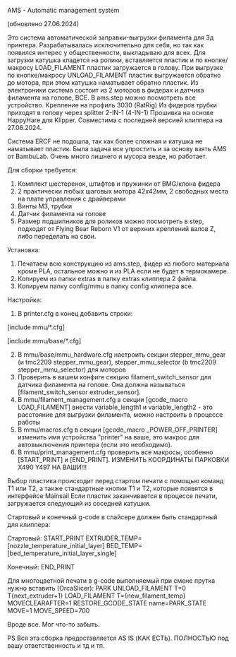 AMS - Automatic management system

(обновлено 27.06.2024)

Это система автоматической заправки-выгрузки филамента для 3д принтера. Разрабатывалась исключительно для себя, но так как появился интерес у общественности, выкладываю для всех.
Для загрузки катушка кладется на ролики, вставляется пластик и по кнопке/макросу LOAD_FILAMENT пластик загружается в голову.
При выгрузке по кнопке/макросу UNLOAD_FILAMENT пластик выгружается обратно до мотора, при этом катушка наматывает обратно пластик.
Из электроники система состоит из 2 моторов в фидерах и датчика филамента на голове, ВСЕ.
В ams.step можно посмотреть все устройство.
Крепление на профиль 3030 (RatRig)
Из фидеров трубки приходят в голову через splitter 2-IN-1 (4-IN-1)
Прошивка на основе HappyHare для Klipper. Совместима с последней версией клиппера на 27.06.2024.

Система ERCF не подошла, так как более сложная и катушка не наматывает пластик. Была задача все упростить и за основу взять AMS от BambuLab.
Очень много лишнего и мусора везде, но работает.

Для сборки требуется:

1. Комплект шестеренок, штифтов и пружинки от BMG/клона фидера
2. 2 практически любых шаговых мотора 42х42мм, 2 свободных места на плате управления с драйверами
3. Винты М3, трубки
4. Датчик филамента на голове
5. Размер подшипников для роликов можно посмотреть в step, подходят от Flying Bear Reborn V1 от верхних креплений валов Z, либо переделать на свои.

Установка:

1. Печатаем всю конструкцию из ams.step, фидер из любого материала кроме PLA, остальное можно и из PLA если не будет в термокамере.
2. Копируем из папки extras в папку extras клиппера 2 файла.
3. Копируем папку config/mmu в папку config клиппера все.

Настройка:

1. В printer.cfg в конец добавить строки:

[include mmu/\*.cfg]

[include mmu/base/\*.cfg]

2. В mmu/base/mmu_hardware.cfg настроить секции stepper_mmu_gear (и tmc2209 stepper_mmu_gear), stepper_mmu_selector (b tmc2209 stepper_mmu_selector) для моторов
3. Проверить в вашем конфиге секцию filament_switch_sensor для датчика филамента на голове. Она должна называться [filament_switch_sensor extruder_sensor].
4. В mmu/filament_management.cfg в секции [gcode_macro LOAD_FILAMENT] внести variable_length1 и variable_length2 - это расстояние для выгрузки филамента, можно настроить в процессе работы
5. В mmu/macros.cfg в секции [gcode_macro _POWER_OFF_PRINTER] изменить имя устройства "printer" на ваше, это макрос для автовыключения принтера (если это необходимо).
6. В mmu/print_management.cfg проверить все макросы, особенно [START_PRINT] и [END_PRINT]. ИЗМЕНИТЬ КООРДИНАТЫ ПАРКОВКИ X490 Y497 НА ВАШИ!!!

Выбор пластика происходит перед стартом печати с помощью команд T1 или T2, а также стандартные кнопки T1 и T2, которые появятся в интерфейсе Mainsail
Если пластик заканчивается в процессе печати, загружается следующий из соседней катушки.

Стартовый и конечный g-code в слайсере должен быть стандартный для клиппера:

Стартовый:
START_PRINT EXTRUDER_TEMP=[nozzle_temperature_initial_layer] BED_TEMP=[bed_temperature_initial_layer_single]

Конечный:
END_PRINT

Для многоцветной печати в g-code выполняемый при смене прутка нужно вставить (OrcaSlicer):
PARK
UNLOAD_FILAMENT T=0
T{next_extruder+1}
LOAD_FILAMENT T={new_filament_temp} MOVECLEARAFTER=1
RESTORE_GCODE_STATE name=PARK_STATE MOVE=1 MOVE_SPEED=700

Вроде все. Мог что-то забыть.

PS Вся эта сборка предоставляется AS IS (КАК ЕСТЬ). ПОЛНОСТЬЮ под вашу ответственность и тд и тп.
